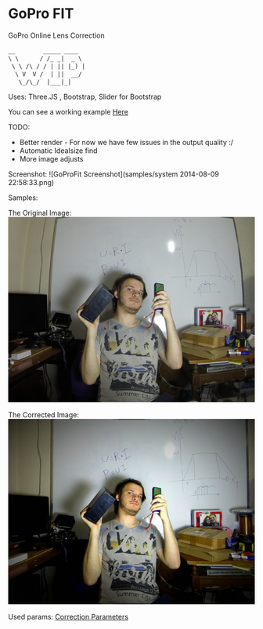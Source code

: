 GoPro FIT
========

GoPro Online Lens Correction 

	__        _____ ____  
	\ \      / /_ _|  _ \ 
	 \ \ /\ / / | || |_) |
	  \ V  V /  | ||  __/ 
	   \_/\_/  |___|_|    
	                      

Uses: Three.JS , Bootstrap, Slider for Bootstrap

You can see a working example [Here](http://www.teske.net.br/goprofit/)

TODO: 
*	Better render - For now we have few issues in the output quality :/
*	Automatic Idealsize find
*	More image adjusts

Screenshot: 
![GoProFit Screenshot](samples/system 2014-08-09 22:58:33.png)

Samples:

The Original Image:
![Original Image](samples/original1.jpg)

The Corrected Image:
![Corrected Image](samples/corrected1.jpg)

Used params: [Correction Parameters](samples/params1.txt)
